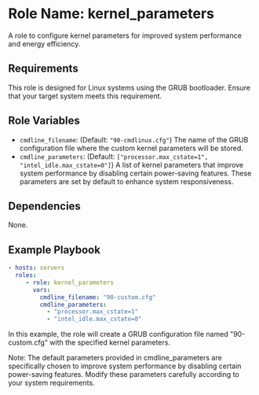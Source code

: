 Role Name: kernel_parameters
=========

A role to configure kernel parameters for improved system performance and energy efficiency.

Requirements
------------

This role is designed for Linux systems using the GRUB bootloader. Ensure that your target system meets this requirement.

Role Variables
--------------

- `cmdline_filename`: (Default: `"90-cmdlinux.cfg"`) The name of the GRUB configuration file where the custom kernel parameters will be stored.
- `cmdline_parameters`: (Default: `["processor.max_cstate=1", "intel_idle.max_cstate=0"]`) A list of kernel parameters that improve system performance by disabling certain power-saving features. These parameters are set by default to enhance system responsiveness.

Dependencies
------------

None.

Example Playbook
----------------

```yaml
- hosts: servers
  roles:
     - role: kernel_parameters
       vars:
         cmdline_filename: "90-custom.cfg"
         cmdline_parameters:
           - "processor.max_cstate=1"
           - "intel_idle.max_cstate=0"
```
In this example, the role will create a GRUB configuration file named "90-custom.cfg" with the specified kernel parameters. 

Note: The default parameters provided in cmdline_parameters are specifically chosen to improve system performance by disabling certain power-saving features. Modify these parameters carefully according to your system requirements.


